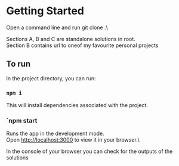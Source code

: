 # Getting Started 
Open a command line and run git clone .\

Sections A, B and C are standalone solutions in root.\
Section B contains url to oneof my favourite personal projects

## To run

In the project directory, you can run:

### `npm i`
This will install dependencies associated with the project.

### `npm start
Runs the app in the development mode.\
Open [http://localhost:3000](http://localhost:3000) to view it in your browser.\

In the console of your browser you can check for the outputs of the solutions
